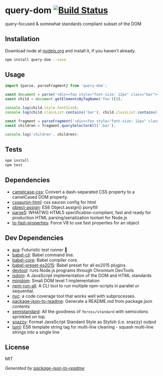 # query-dom [![Build Status](https://travis-ci.org/micnews/query-dom.png?branch=master)](https://travis-ci.org/micnews/query-dom)

query-focused &amp; somewhat standards compliant subset of the DOM

## Installation

Download node at [nodejs.org](http://nodejs.org) and install it, if you haven't already.

```sh
npm install query-dom --save
```

## Usage

```js
import {parse, parseFragment} from 'query-dom';

const document = parse('<div><foo style="font-size: 12px" class="bar"></foo></div>');
const child = document.getElementsByTagName('foo')[0];

console.log(child.style.fontSize);
console.log(child.classList.contains('bar'), child.classList.contains('bas'));

const fragment = parseFragment('<div><foo style="font-size: 12px" class="bar"></foo><foo class="bar">bas</bar></div>');
const children = fragment.querySelectorAll('.bar');

console.log('children', children);

```

## Tests

```sh
npm install
npm test
```

## Dependencies

- [camelcase-css](https://github.com/stevenvachon/camelcase-css): Convert a dash-separated CSS property to a camelCased DOM property.
- [cssauron-html](https://github.com/chrisdickinson/cssauron-html): css sauron config for html
- [object-assign](https://github.com/sindresorhus/object-assign): ES6 Object.assign() ponyfill
- [parse5](https://github.com/inikulin/parse5): WHATWG HTML5 specification-compliant, fast and ready for production HTML parsing/serialization toolset for Node.js
- [to-fast-properties](https://github.com/sindresorhus/to-fast-properties): Force V8 to use fast properties for an object

## Dev Dependencies

- [ava](https://github.com/avajs/ava): Futuristic test runner 🚀
- [babel-cli](https://github.com/babel/babel/tree/master/packages): Babel command line.
- [babel-core](https://github.com/babel/babel/tree/master/packages): Babel compiler core.
- [babel-preset-es2015](https://github.com/babel/babel/tree/master/packages): Babel preset for all es2015 plugins.
- [devtool](https://github.com/Jam3/devtool): runs Node.js programs through Chromium DevTools
- [jsdom](https://github.com/tmpvar/jsdom): A JavaScript implementation of the DOM and HTML standards
- [minidom](https://github.com/montagejs/minidom): Small DOM level 1 implementation
- [npm-run-all](https://github.com/mysticatea/npm-run-all): A CLI tool to run multiple npm-scripts in parallel or sequential.
- [nyc](https://github.com/bcoe/nyc): a code coverage tool that works well with subprocesses.
- [package-json-to-readme](https://github.com/zeke/package-json-to-readme): Generate a README.md from package.json contents
- [semistandard](https://github.com/Flet/semistandard): All the goodness of `feross/standard` with semicolons sprinkled on top.
- [snazzy](https://github.com/feross/snazzy): Format JavaScript Standard Style as Stylish (i.e. snazzy) output
- [tsml](https://github.com/rvagg/tsml): ES6 template string tag for multi-line cleaning - squash multi-line strings into a single line


## License

MIT

_Generated by [package-json-to-readme](https://github.com/zeke/package-json-to-readme)_

